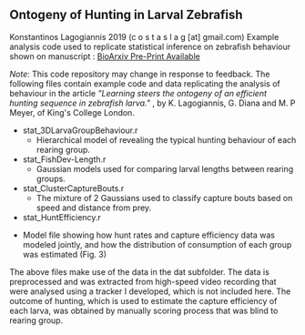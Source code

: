 ## Ontogeny of Hunting in Larval Zebrafish  
Konstantinos Lagogiannis 2019 (c o s t a s l a g [at] gmail.com)
Example analysis code used to replicate statistical inference on zebrafish behaviour shown on manuscript : 
[BioArxiv Pre-Print Available](https://www.biorxiv.org/content/10.1101/2019.12.19.883157v2 "BioArxiv Pre-Print available")

*Note*: This code repository may change in response to feedback.
The following files contain example code and data replicating the analysis of behaviour in the article *"Learning steers the ontogeny of an efficient hunting sequence in zebrafish larva."* , by K. Lagogiannis, G. Diana and M. P Meyer, of King's College London.

- stat_3DLarvaGroupBehaviour.r
  * Hierarchical model of revealing the typical hunting behaviour of each rearing group. 
- stat_FishDev-Length.r
  * Gaussian models used for comparing larval lengths between rearing groups.
- stat_ClusterCaptureBouts.r
  * The mixture of 2 Gaussians used to classify capture bouts based on speed and distance from prey.
- stat_HuntEfficiency.r
 * Model file showing how hunt rates and capture efficiency data was modeled jointly, and how the distribution of consumption of each group was estimated (Fig. 3)
 
The above files make use of the data in the dat subfolder. The data is preprocessed and was extracted from high-speed video recording that were analysed using a tracker I developed, which is not included here. The outcome of hunting, which is used to estimate the capture efficiency of each larva, was obtained by manually scoring process that was blind to rearing group.

